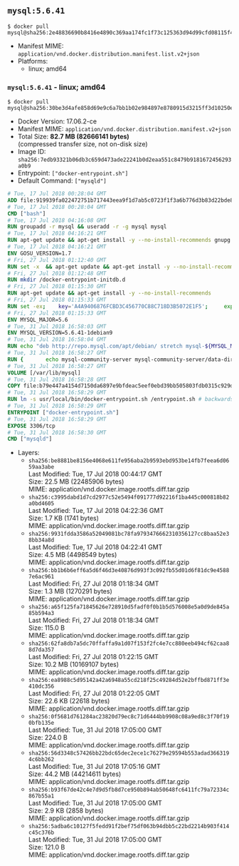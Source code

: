 ## `mysql:5.6.41`

```console
$ docker pull mysql@sha256:2e48836690b8416e4890c369aa174fc1f73c125363d94d99cfd08115f4513ec9
```

-	Manifest MIME: `application/vnd.docker.distribution.manifest.list.v2+json`
-	Platforms:
	-	linux; amd64

### `mysql:5.6.41` - linux; amd64

```console
$ docker pull mysql@sha256:30be3d4afe858d69e9c6a7bb1b02e984897e8780915d3215ff3d10250e4dbdd4
```

-	Docker Version: 17.06.2-ce
-	Manifest MIME: `application/vnd.docker.distribution.manifest.v2+json`
-	Total Size: **82.7 MB (82666141 bytes)**  
	(compressed transfer size, not on-disk size)
-	Image ID: `sha256:7edb93321b06db3c659d473ade22241b0d2eaa551c8479b9181672456293a0b9`
-	Entrypoint: `["docker-entrypoint.sh"]`
-	Default Command: `["mysqld"]`

```dockerfile
# Tue, 17 Jul 2018 00:28:04 GMT
ADD file:919939fa022472751b717443eea9f1d7ab5c0723f1f3a6b776d3b83d22bde818 in / 
# Tue, 17 Jul 2018 00:28:04 GMT
CMD ["bash"]
# Tue, 17 Jul 2018 04:16:08 GMT
RUN groupadd -r mysql && useradd -r -g mysql mysql
# Tue, 17 Jul 2018 04:16:21 GMT
RUN apt-get update && apt-get install -y --no-install-recommends gnupg dirmngr && rm -rf /var/lib/apt/lists/*
# Tue, 17 Jul 2018 04:16:21 GMT
ENV GOSU_VERSION=1.7
# Fri, 27 Jul 2018 01:12:40 GMT
RUN set -x 	&& apt-get update && apt-get install -y --no-install-recommends ca-certificates wget && rm -rf /var/lib/apt/lists/* 	&& wget -O /usr/local/bin/gosu "https://github.com/tianon/gosu/releases/download/$GOSU_VERSION/gosu-$(dpkg --print-architecture)" 	&& wget -O /usr/local/bin/gosu.asc "https://github.com/tianon/gosu/releases/download/$GOSU_VERSION/gosu-$(dpkg --print-architecture).asc" 	&& export GNUPGHOME="$(mktemp -d)" 	&& gpg --keyserver ha.pool.sks-keyservers.net --recv-keys B42F6819007F00F88E364FD4036A9C25BF357DD4 	&& gpg --batch --verify /usr/local/bin/gosu.asc /usr/local/bin/gosu 	&& gpgconf --kill all 	&& rm -rf "$GNUPGHOME" /usr/local/bin/gosu.asc 	&& chmod +x /usr/local/bin/gosu 	&& gosu nobody true 	&& apt-get purge -y --auto-remove ca-certificates wget
# Fri, 27 Jul 2018 01:12:48 GMT
RUN mkdir /docker-entrypoint-initdb.d
# Fri, 27 Jul 2018 01:15:30 GMT
RUN apt-get update && apt-get install -y --no-install-recommends 		pwgen 		perl 	&& rm -rf /var/lib/apt/lists/*
# Fri, 27 Jul 2018 01:15:33 GMT
RUN set -ex; 	key='A4A9406876FCBD3C456770C88C718D3B5072E1F5'; 	export GNUPGHOME="$(mktemp -d)"; 	gpg --keyserver ha.pool.sks-keyservers.net --recv-keys "$key"; 	gpg --export "$key" > /etc/apt/trusted.gpg.d/mysql.gpg; 	gpgconf --kill all; 	rm -rf "$GNUPGHOME"; 	apt-key list > /dev/null
# Fri, 27 Jul 2018 01:15:33 GMT
ENV MYSQL_MAJOR=5.6
# Tue, 31 Jul 2018 16:58:03 GMT
ENV MYSQL_VERSION=5.6.41-1debian9
# Tue, 31 Jul 2018 16:58:04 GMT
RUN echo "deb http://repo.mysql.com/apt/debian/ stretch mysql-${MYSQL_MAJOR}" > /etc/apt/sources.list.d/mysql.list
# Tue, 31 Jul 2018 16:58:27 GMT
RUN { 		echo mysql-community-server mysql-community-server/data-dir select ''; 		echo mysql-community-server mysql-community-server/root-pass password ''; 		echo mysql-community-server mysql-community-server/re-root-pass password ''; 		echo mysql-community-server mysql-community-server/remove-test-db select false; 	} | debconf-set-selections 	&& apt-get update && apt-get install -y mysql-server="${MYSQL_VERSION}" && rm -rf /var/lib/apt/lists/* 	&& rm -rf /var/lib/mysql && mkdir -p /var/lib/mysql /var/run/mysqld 	&& chown -R mysql:mysql /var/lib/mysql /var/run/mysqld 	&& chmod 777 /var/run/mysqld 	&& find /etc/mysql/ -name '*.cnf' -print0 		| xargs -0 grep -lZE '^(bind-address|log)' 		| xargs -rt -0 sed -Ei 's/^(bind-address|log)/#&/' 	&& echo '[mysqld]\nskip-host-cache\nskip-name-resolve' > /etc/mysql/conf.d/docker.cnf
# Tue, 31 Jul 2018 16:58:27 GMT
VOLUME [/var/lib/mysql]
# Tue, 31 Jul 2018 16:58:28 GMT
COPY file:b79e447a4154d7150da6897e9bfdeac5eef0ebd39bb505803fdb0315c929d983 in /usr/local/bin/ 
# Tue, 31 Jul 2018 16:58:29 GMT
RUN ln -s usr/local/bin/docker-entrypoint.sh /entrypoint.sh # backwards compat
# Tue, 31 Jul 2018 16:58:29 GMT
ENTRYPOINT ["docker-entrypoint.sh"]
# Tue, 31 Jul 2018 16:58:29 GMT
EXPOSE 3306/tcp
# Tue, 31 Jul 2018 16:58:30 GMT
CMD ["mysqld"]
```

-	Layers:
	-	`sha256:be8881be8156e4068e611fe956aba2b9593ebd953be14fb7feea6d0659aa3abe`  
		Last Modified: Tue, 17 Jul 2018 00:44:17 GMT  
		Size: 22.5 MB (22485906 bytes)  
		MIME: application/vnd.docker.image.rootfs.diff.tar.gzip
	-	`sha256:c3995dabd1d7cd2977c52e5494f091777d92216f1ba445c000818b82a0bd4605`  
		Last Modified: Tue, 17 Jul 2018 04:22:36 GMT  
		Size: 1.7 KB (1741 bytes)  
		MIME: application/vnd.docker.image.rootfs.diff.tar.gzip
	-	`sha256:9931fdda3586a52049081bc78fa9793476662310356127cc8baa52e38bb34a8d`  
		Last Modified: Tue, 17 Jul 2018 04:22:41 GMT  
		Size: 4.5 MB (4498549 bytes)  
		MIME: application/vnd.docker.image.rootfs.diff.tar.gzip
	-	`sha256:bb1b6b6eff6a5d6f46d3e40876d993f3c092fb55d01d6f81dc9e45887e6ac961`  
		Last Modified: Fri, 27 Jul 2018 01:18:34 GMT  
		Size: 1.3 MB (1270291 bytes)  
		MIME: application/vnd.docker.image.rootfs.diff.tar.gzip
	-	`sha256:a65f125fa71845626e728910d5fadf0f0b1b5d576008e5a0d9de845a85b594a3`  
		Last Modified: Fri, 27 Jul 2018 01:18:34 GMT  
		Size: 115.0 B  
		MIME: application/vnd.docker.image.rootfs.diff.tar.gzip
	-	`sha256:62fa8db7a5dc70ffaffa9a1d07f153f2fc4e7cc880eeb494cf62caa88d7da357`  
		Last Modified: Fri, 27 Jul 2018 01:22:15 GMT  
		Size: 10.2 MB (10169107 bytes)  
		MIME: application/vnd.docker.image.rootfs.diff.tar.gzip
	-	`sha256:ea8988c5d95142a42a6948a55cd218f25c49284d52e2bffbd871ff3e410dc356`  
		Last Modified: Fri, 27 Jul 2018 01:22:05 GMT  
		Size: 22.6 KB (22618 bytes)  
		MIME: application/vnd.docker.image.rootfs.diff.tar.gzip
	-	`sha256:0f5681d761284ac23820d79ec8c71d6444bb9908c08a9ed8c3f70f190bfb135e`  
		Last Modified: Tue, 31 Jul 2018 17:05:00 GMT  
		Size: 224.0 B  
		MIME: application/vnd.docker.image.rootfs.diff.tar.gzip
	-	`sha256:56d3348c57426bb22bdc65dec2ece1c76279e29594b553adad3663194c6bb262`  
		Last Modified: Tue, 31 Jul 2018 17:05:16 GMT  
		Size: 44.2 MB (44214611 bytes)  
		MIME: application/vnd.docker.image.rootfs.diff.tar.gzip
	-	`sha256:b93f67de42c4e7d9d5fb8d7ce950b894ab50648fc6411fc79a72334c867b55a1`  
		Last Modified: Tue, 31 Jul 2018 17:05:00 GMT  
		Size: 2.9 KB (2858 bytes)  
		MIME: application/vnd.docker.image.rootfs.diff.tar.gzip
	-	`sha256:5adba6c10127f5fedd91f2bef75df063b94dbb5c22bd2214b903f414c45c376b`  
		Last Modified: Tue, 31 Jul 2018 17:05:00 GMT  
		Size: 121.0 B  
		MIME: application/vnd.docker.image.rootfs.diff.tar.gzip
